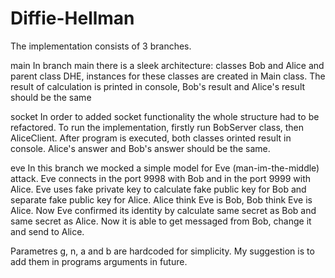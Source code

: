 # Diffie-Hellman
 
The implementation consists of 3 branches.

main
In branch main there is a sleek architecture: classes Bob and Alice and parent class DHE, instances for these classes are created in Main class.
The result of calculation is printed in console, Bob's result and Alice's result should be the same

socket
In order to added socket functionality the whole structure had to be refactored. 
To run the implementation, firstly run BobServer class, then AliceClient. After program is executed, both classes orinted result in console.
Alice's answer and Bob's answer should be the same.

eve
In this branch we mocked a simple model for Eve (man-im-the-middle) attack. Eve connects in the port 9998 with Bob and in the port 9999 with Alice.
Eve uses fake private key to calculate fake public key for Bob and separate fake public key for Alice. Alice think Eve is Bob, Bob think Eve is Alice. 
Now Eve confirmed its identity by calculate same secret as Bob and same secret as Alice. Now it is able to get messaged from Bob, change it and send to Alice.

Parametres g, n, a and b are hardcoded for simplicity.
My suggestion is to add them in programs arguments in future.
